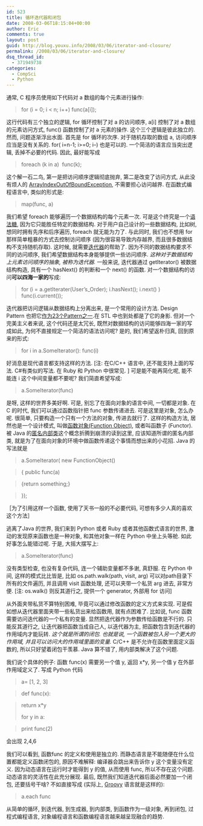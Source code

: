 ```yaml
---
id: 523
title: 循环迭代器和闭包
date: 2008-03-06T18:15:04+00:00
author: Eric
comments: true
layout: post
guid: http://blog.youxu.info/2008/03/06/iterator-and-closure/
permalink: /2008/03/06/iterator-and-closure/
dsq_thread_id:
  - 371949738
categories:
  - CompSci
  - Python
---
```

通常, C 程序员使用如下代码对 a 数组的每个元素进行操作:

> for (i = 0; i < n; i++) func(a[i]);

这行代码有三个独立的逻辑, for 循环控制了对 a 的访问顺序, a[i] 控制了对 a 数组的元素访问方式, func() 函数控制了对 a 元素的操作. 这个三个逻辑是彼此独立的. 然而, 问题逐渐浮出水面. 首先是 for 循环的次序. 对于随机存取的数组 a, 访问顺序应当是没有关系的. for( i=n-1; i>=0; i&#8211;) 也是可以的. 一个简洁的语言应当突出逻辑, 丢掉不必要的代码. 因此, 最好能写成

> foreach (k in a)  func(k);

这个解一石二鸟, 第一是把访问顺序逻辑彻底抛弃, 第二是改变了访问方式, 从此没有烦人的 [ArrayIndexOutOfBoundException](http://java.sun.com/j2se/1.4.2/docs/api/java/lang/ArrayIndexOutOfBoundsException.html), 不需要担心访问越界. 在函数式编程语言中, 类似的形式是:

> map(func, a)

我们希望 foreach 能够遍历一个数据结构的每个元素一次. 可是这个终究是一个[语法糖](http://en.wikipedia.org/wiki/Syntactic_sugar), 因为它只能胜任特定的数据结构. 对于用户自己设计的一些数据结构, 比如树, 想同时拥有先序和后序遍历, foreach 就无能为力了. 与此同时, 我们也不想用 for 那样简单粗暴的方式去控制访问顺序 (因为很容易导致内存越界, 而且很多数据结构不支持随机存取). 这时候, 就需要[迭代器](http://en.wikipedia.org/wiki/Iterator)的帮助了. 因为不同的数据结构要求不同的访问顺序, 我们希望数据结构本身能够提供一些访问顺序. _这种对于数据结构上元素访问顺序的抽象, 被称为迭代器._ 一般来说, 迭代器通过 getIterator() 被数据结构构造, 具有一个 hasNext() 的判断和一个 next() 的函数. 对一个数据结构的访问<span style="font-weight: bold">可以四海一家的</span>写成:

> for (i = a.getIterater(User&#8217;s_Order); i.hasNext(); i.next() ) func(i.current());

迭代器把访问逻辑从数据结构上分离出来, 是一个常用的设计方法. Design Pattern 也把它[作为23个Pattern之一](http://en.wikipedia.org/wiki/Iterator_pattern).在 STL 中也到处都是了它的身影. 但对一个完美主义者来说, 这个代码还是太冗长, 既然对数据结构的访问能够四海一家的写成如此, 为何不直接规定一个简洁的语法访问呢? 是的, 我们希望返朴归真, 回到原来的形式:

> for i in a.SomeIterator(): func(i)

好消息是现代语言都支持这样的方法. [注: 在C/C++ 语言中, 还不能支持上面的写法. C#有类似的写法. 在 Ruby 和 Python 中很常见. ] 可是能不能再简化呢, 能不能连 i 这个中间变量都不要呢? 我们简直希望写成:

> a.SomeIterator(func)

是呀, 这样的世界多美好啊. 可是, 别忘了在面向对象的语言中间, 一切都是对象. 在 C 的时代, 我们可以通过函数指针把 func 参数传递进去. 可是这里是对象, 怎么办呢. 很简单, 只要构造一个只有一个方法的对象, 传进去就行了. 这样的构造方法, 居然也是一个设计模式, 叫做[函数对象(Function Object)](http://en.wikipedia.org/wiki/Function_object), 或者叫函数子 (Functor). 被 Java 的[匿名内部类](http://en.wikipedia.org/wiki/Inner_class)这个概念折腾到崩溃的读到这里, 应该知道所谓的匿名内部类, 就是为了在面向对象的环境中做函数传递这个事情而想出来的小花招. Java 的写法就是

> a.SomeIterator( new FunctionObject()
  
> { public func(a)
  
> {return something;}
  
> });

［为了引用这样一个函数, 使用了天书一般的不必要代码, 可想有多少人真的喜欢这个方法］

逃离了Java 的世界, 我们来到 Python 或者 Ruby 或者其他函数式语言的世界, 激动的发现原来函数也是一种对象, 和其他对象一样在 Python 中坐上头等舱. 如此好事怎么能错过呢. 于是, 大摇大摆写上:

> a.SomeIterator(func)

没有类型检查, 也没有复杂代码, 连一个辅助变量都不多谢, 真舒服. 在 Python 中间, 这样的模式比比皆是, 比如 os.path.walk(path, visit, arg) 可以对path目录下所有的文件遍历, 并且调用 visit 函数处理, 还可以夹带一个私货 arg 进去, 非常方便. [注: os.walk() 则反其道行之, 提供一个 generator, 外部用 for 访问]

从外面夹带私货不算特别困难, 毕竟可以通过修改函数的定义方式来实现. 可是假如想从迭代器里面夹带一些私货出来给函数用, 就有点困难了. 比如说, func 函数需要访问迭代器的一个私有的变量. 显然把迭代器作为参数传给函数是不行的. 只能反其道行之, 让迭代器把函数当成自己人, 以迭代器为主, 把函数包含到迭代器的作用域内才能玩转. _这个就是所谓的闭包. 也就是说, 一个函数被包入另一个更大的作用域, 并且可以访问大的作用域里面的变量._ C/C++ 是不允许在函数里面定义函数的, 所以只好望着闭包干羡慕. Java 算不错了, 用内部类解决了这个问题.

我们说个具体的例子: 函数 func(x) 需要另一个值 y, 返回 x*y, 另一个值 y 在外部作用域定义了. 写成 Python 代码

> a= [1, 2, 3]
  
> def func(x):
  
> return x*y
> 
> for y in a:
  
> print func(2)

会出现 2,4,6

我们可以看到, 函数func 的定义和使用是独立的. 而静态语言是不能随便在什么位置都能定义函数闭包的, 原因不难解释: 编译器会跳出来告诉你 y 这个变量没有定义. 因为动态语言在运行时才能得到 y 的值, 从而使用 func, 所以不存在这个问题. 动态语言的灵活性在此充分展现. 最后, 既然我们知道迭代器后面必然要加一个闭包, 还要括号干啥? 不如直接写成 (实际上, [Groovy](http://groovy.codehaus.org/) 语言就是这样的):

> a.each func

从简单的循环, 到迭代器, 到生成器, 到内部类, 到函数作为一级对象, 再到闭包, 过程式编程语言, 对象编程语言和函数编程语言越来越呈现融合的趋势.